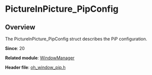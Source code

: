 # PictureInPicture_PipConfig

## Overview

The PictureInPicture_PipConfig struct describes the PiP configuration.

**Since**: 20

**Related module**: [WindowManager](capi-windowmanager.md)

**Header file**: [oh_window_pip.h](capi-oh-window-pip-h.md)
